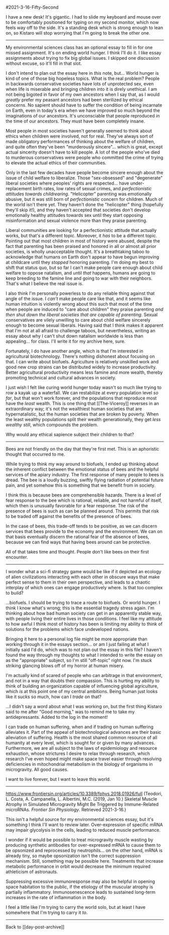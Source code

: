 #2021-3-16-Fifty-Second

I have a new desk!  It's gigantic.  I had to slide my keyboard and mouse over to be comfortably positioned for typing on my second monitor, which now feels way off to the side.  It's a standing desk which is strong enough to lean on, so Kistaro will stop worrying that I'm going to break the other one.

---

My environmental sciences class has an optional essay to fill in for one missed assignment.  It's on ending world hunger.  I think I'll do it.  I like essay assignments about trying to fix big global issues.  I skipped one discussion without excuse, so it'll fill in that slot.

I don't intend to plan out the essay here in *this* note, but...  World hunger is kind of one of those big hopeless topics.  What is the real problem?  People in backwards conservative societies have lots of unprotected sex, even when life is miserable and bringing children into it is direly unethical.  I am not being bigoted in favor of my own ancestors when I say that, as I would *greatly* prefer my peasant ancestors had been sterilized by ethical concerns.  No sapient should have to suffer the condition of being incarnate on Earth, even in today's era when we have improved so much beyond the imaginations of our ancestors.  It's unconsciable that people reproduced *in* the time of our ancestors.  They must have been completely insane.

Most people in most societies haven't generally seemed to think about ethics when children were involved, not for real.  They've always sort of made obligatory performances of thinking about the welfare of children, and quite often they've been "murderously sincere"... which is great, except actual sincerity doesn't have to kill people.  A lot of the people who've died to murderous conservatives were people who committed the crime of trying to elevate the actual ethics of their communities.

Only in the last few decades have people become sincere enough about the issue of child welfare to liberalize.  Those "sex-obsessed" and "degenerate" liberal societies where peoples' rights are respected... have under-replacement birth rates, low rates of sexual crimes, and *perfectionistic attitudes towards childrearing*.  "Helicopter" parenting was emotionally abusive, but it was still born of *perfectionistic* concern for children.  Much of the world isn't there yet.  They haven't done the "helicopter" thing (hopefully they'll skip it!), and they haven't accepted that societies don't develop emotionally healthy attitudes towards sex until they start opposing misinformation and sexual violence more than they praise parenting.

Liberal communities are looking for a perfectionistic attitude that actually works, but that's a different topic.  Moreover, it *has* to be a different topic.  Pointing out that most children in most of history were abused, despite the fact that parenting has been praised and honored in all or almost all prior societies, is wholly unacceptable thought.  It's a breathtaking taboo to acknowledge that humans on Earth don't appear to have begun improving at childcare until they *stopped* honoring parenting.  I'm doing my best to shift that status quo, but so far I can't make people care enough about child welfare to oppose natalism, and until *that* happens, humans are going to keep breeding to the famine line and going to war with their neighbors.  That's what I believe the real issue is.

I also think I'm personally powerless to do any reliable thing against that angle of the issue.  I *can't* make people care like that, and it seems like human intuition is violently wrong about this such that most of the time when people are induced to "care about children" they praise parenting *and then shut down the liberal societies that are capable of parenting*.  Sexual conservatives are vilely unwilling to care about child welfare sincerely enough to become sexual liberals.  Having said that I think makes it apparent that I'm not at all afraid to challenge taboos, but nevertheless, writing an essay about why I can't shut down natalism worldwide is less than appealing... for class.  I'll write it for my archive here, sure.

Fortunately, I do have another angle, which is that I'm interested in agricultural biotechnology.  There's nothing dishonest about focusing on that.  I can write about biofuels.  Agriculture is relatively unskilled work and good new crop strains can be distributed widely to increase productivity.  Better agricultural productivity means less famine and more wealth, thereby promoting technical and cultural advances in society.

I just wish I felt like curing world hunger today wasn't so much like trying to row a kayak up a waterfall.  We can restabilize at every population level *so far*, but that won't work forever, and the populations that reproduce most have the *least* wealth.  This is one thing that [[The-Viceroy]] reverses in an extraordinary way; it's not the wealthiest human societies that are hypernatalistic, but the human societies that are broken by poverty.  When the least wealthy populations split their wealth generationally, they get *less wealthy still*, which compounds the problem.

Why would any ethical sapience subject their children to that?

---
Bees are not friendly on the day that they're first met.  This is an aphoristic thought that occurred to me.

While trying to think my way around to biofuels, I ended up thinking about the inherent conflict between the emotional status of bees and the helpful services of the apiary industry.  The first response of many people to bees is dread.  The bee is a loudly buzzing, swiftly flying radiation of potential future pain, and yet somehow this is something that we benefit from in society.

I think this is because bees are comprehensible hazards.  There is a level of fear response to the bee which is rational, reliable, and not harmful of itself, which then is unusually favorable for a fear response.  The risk of the presence of bees is such as can be planned around.  This permits that risk to be traded off against the benefits of the presence of bees.

In the case of bees, this trade-off tends to be positive, as we can discern services that bees provide to the economy and the environment.  We can on that basis eventually discern the rational fear of the absence of bees, because we can find ways that having bees around can be protective.

All of that takes time and thought.  People don't like bees on their first encounter.

---

I wonder what a sci-fi strategy game would be like if it depicted an ecology of alien civilizations interacting with each other in obscure ways that make perfect sense to them in their own perspective, and leads to a chaotic interplay of which ones can engage productively where.  Is that too complex to build?

...biofuels.  I should be trying to trace a route to biofuels.  Or world hunger.  I think I know what's wrong; this is the essential tragedy stress again.  I'm thinking about how bad human society can get in an apparently stable way, with people living their entire lives in those conditions.  I feel like my attitude to how awful I think most of history has been is limiting my ability to think of solutions for the problems which face undeveloped nations.

Bringing it here to a personal log file might be more appropriate than working through it in the essays section...  or am I just failing at what I initially said I'd do, which was to not plan out the essay in this file?  I haven't found the way through my thoughts to what I intended to write the essay on as the "appropriate" subject, so I'm still "off-topic" right now.  I'm stuck striking glancing blows off of my horror at human misery.

I'm actually kind of scared of people who can arbitrage in that environment, and not in a way that doubts their compassion.  This is hurting my ability to think of building an organization capable of influencing global agriculture, which *is* at this point one of my central ambitions.  Being human just looks like it sucks so much, how can I *trade* on that?

...I didn't say a word about what I was working on, but the first thing Kistaro said to me after "Good morning," was to remind me to take my antidepressants.  Added to the log in the moment!

I can trade on human suffering, when and if trading on human suffering alleviates it.  Part of the appeal of biotechnological advances are their basic alleviation of suffering.  Health is the most shared common resource of all humanity at every level, which is sought for or given by many advances.  Furthermore, we are all subject to the laws of epidemiology and resource exhaustion, whose strictures I desire to relax through research, which research I've even hoped might make space travel easier through resolving deficiencies in mitochondrial metabolism in the biology of organisms in microgravity.  All good causes.

I want to live forever, but I want to leave this world.

---
https://www.frontiersin.org/articles/10.3389/fphys.2018.01926/full (Teodori, L.  Costa, A.  Campanella, L.  Albertini, M.C.  (2019, Jan 10.)  Skeletal Muscle Atrophy in Simulated Microgravity Might Be Triggered by Immune-Related microRNAs.  *Frontier Sin Physiology*.  Retrieved 2021-3-16.)

This isn't a helpful source for my environmental sciences essay, but it's something I think I'll want to review later.  Over-expression of specific mRNA may impair glycolysis in the cells, leading to reduced muscle performance.

I wonder if it would be possible to treat microgravity muscle wasting by producing synthetic antibodies for over-expressed mRNA to cause them to be opsonized and reprocessed by neutrophils...  on the other hand, mRNA is already tiny, so maybe opsonization isn't the correct suppression mechanism.  Still, something may be possible here.  Treatments that increase metabolic performance in orbit would decrease the minimum required athleticism of astronauts.

Suppressing excessive immunoresponse may also be helpful in opening space habitation to the public, if the etiology of the muscular atrophy is partially inflammatory.  Immunosenescence leads to sustained long-term increases in the rate of inflammation in the body.

I feel a little like I'm trying to carry the world solo, but at least I have somewhere that I'm trying to carry it *to*.

---
Back to [[day-post-archive]]